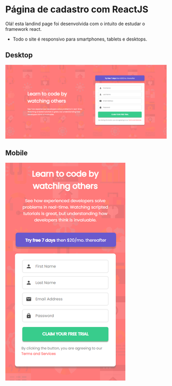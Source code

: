 # Página de cadastro com ReactJS

Olá! esta landind page foi desenvolvida com o intuito de estudar o framework react.

- Todo o site é responsivo para smartphones, tablets e desktops.

## Desktop

![enter image description here](https://github.com/RobertaBarbosa/registration-page-reactjs/blob/main/src/images/desktop.png?raw=true)

## Mobile

![enter image description here](https://github.com/RobertaBarbosa/registration-page-reactjs/blob/main/src/images/mobile.png?raw=true)
